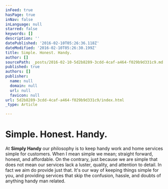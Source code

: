 ```yaml
---
inFeed: true
hasPage: true
inNav: false
inLanguage: null
starred: false
keywords: []
description: ''
datePublished: '2016-02-10T05:26:36.118Z'
dateModified: '2016-02-10T05:26:30.199Z'
title: Simple. Honest. Handy.
author: []
sourcePath: _posts/2016-02-10-5d2b8289-3cdd-4caf-a464-f029b9d331c9.md
published: true
authors: []
publisher:
  name: null
  domain: null
  url: null
  favicon: null
url: 5d2b8289-3cdd-4caf-a464-f029b9d331c9/index.html
_type: Article

---
```

# Simple. Honest. Handy.

At **Simply Handy** our philosophy is to keep handy work and home services simple for customers. When I mean simple we mean; straight forward, honest, and affordable. On the contrary, just because we are simple that does not mean our services lack a luster, quality, and attention to detail. In fact we aim do provide just that. It's our way of keeping things simple for you, and providing services that skip the confusion, hassle, and doubts of anything handy man related.